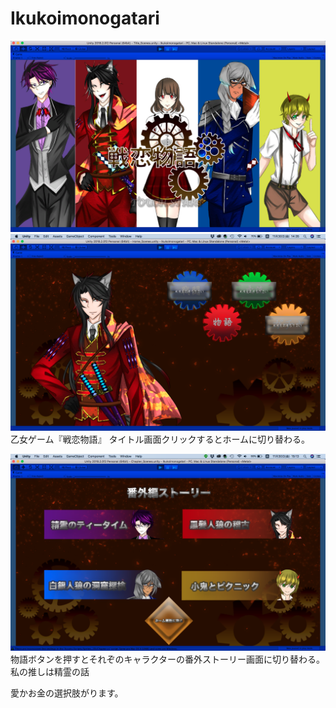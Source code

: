 # Ikukoimonogatari

![gazou](./seisaku.png "サンプル")
![gazou](./home.png "サンプル")
乙女ゲーム『戦恋物語』
タイトル画面クリックするとホームに切り替わる。

![gazou](./Chapter.png "サンプル")
物語ボタンを押すとそれぞのキャラクターの番外ストーリー画面に切り替わる。
私の推しは精霊の話


愛かお金の選択肢がります。
